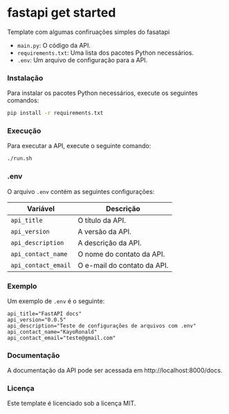 # fastapi get started

Template com algumas confiruações simples do fasatapi

* `main.py`: O código da API.
* `requirements.txt`: Uma lista dos pacotes Python necessários.
* `.env`: Um arquivo de configuração para a API.

### Instalação

Para instalar os pacotes Python necessários, execute os seguintes comandos:

```bash
pip install -r requirements.txt
```

### Execução

Para executar a API, execute o seguinte comando:

```bash
./run.sh
```

### .env

O arquivo `.env` contém as seguintes configurações:

| Variável | Descrição |
|---|---|
| `api_title` | O título da API. |
| `api_version` | A versão da API. |
| `api_description` | A descrição da API. |
| `api_contact_name` | O nome do contato da API. |
| `api_contact_email` | O e-mail do contato da API. |

### Exemplo

Um exemplo de `.env` é o seguinte:

```
api_title="FastAPI docs"
api_version="0.0.5"
api_description="Teste de configurações de arquivos com .env"
api_contact_name="KayoRonald"
api_contact_email="teste@gmail.com"
```

### Documentação

A documentação da API pode ser acessada em http://localhost:8000/docs.

### Licença

Este template é licenciado sob a licença MIT.
